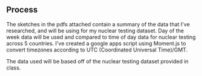 ## Process
The sketches in the pdfs attached contain a summary of the data that I've researched, and will be using for my nuclear testing dataset. Day of the week data will be used and compared to time of day data for nuclear testing across 5 countries. I've created a google apps script using Moment.js to convert timezones according to UTC (Coordinated Universal Time)/GMT. 

The data used will be based off of the nuclear testing dataset provided in class.  
